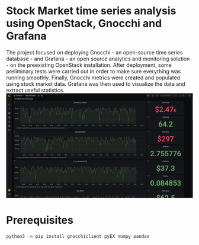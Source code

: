 # Stock Market time series analysis using OpenStack, Gnocchi and Grafana
The project focused on deploying Gnocchi - an open-source time series database -
and Grafana - an open source analytics and monitoring solution - on the preexisting
OpenStack installation. After deployment, some preliminary tests were carried
out in order to make sure everything was running smoothly. Finally, Gnocchi metrics
were created and populated using stock market data. Grafana was then used to
visualize the data and extract useful statistics.
![Grafana Dashboard](documentation/imgs/grafana-dashboard.jpg)
# Prerequisites
```bash
python3 -m pip install gnocchiclient pyEX numpy pandas
```

